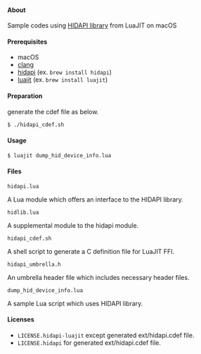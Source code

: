 #### About

Sample codes using [HIDAPI library](https://github.com/libusb/hidapi) from LuaJIT on macOS

#### Prerequisites

- macOS
- [clang](https://clang.llvm.org)
- [hidapi](https://github.com/libusb/hidapi) (ex. `brew install hidapi`)
- [luajit](https://luajit.org) (ex. `brew install luajit`)

#### Preparation

generate the cdef file as below.

````sh
$ ./hidapi_cdef.sh
````

#### Usage

````sh
$ luajit dump_hid_device_info.lua
````

#### Files

`hidapi.lua`

A Lua module which offers an interface to the HIDAPI library.

`hidlib.lua`

A supplemental module to the hidapi module.

`hidapi_cdef.sh`

A shell script to generate a C definition file for LuaJIT FFI.

`hidapi_umbrella.h`

An umbrella header file which includes necessary header files.

`dump_hid_device_info.lua`

A sample Lua script which uses HIDAPI library.

#### Licenses

- `LICENSE.hidapi-luajit` except generated ext/hidapi.cdef file.
- `LICENSE.hidapi` for generated ext/hidapi.cdef file.

